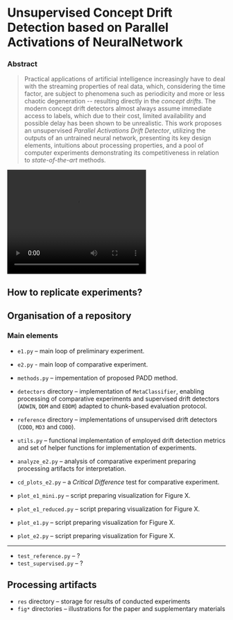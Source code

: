 # Unsupervised Concept Drift Detection based on Parallel Activations of NeuralNetwork

### Abstract

> Practical applications of artificial intelligence increasingly have to deal with the streaming properties of real data, which, considering the time factor, are subject to phenomena such as periodicity and more or less chaotic degeneration -- resulting directly in the *concept drifts*. The modern concept drift detectors almost always assume immediate access to labels, which due to their cost, limited availability and possible delay has been shown to be unrealistic. This work proposes an unsupervised *Parallel Activations Drift Detector*, utilizing the outputs of an untrained neural network, presenting its key design elements, intuitions about processing properties, and a pool of computer experiments demonstrating its competitiveness in relation to *state-of-the-art* methods.

<video width="320" height="240" autoplay>
  <source src="output.mp4" type="video/mp4">
</video>

## How to replicate experiments?



## Organisation of a repository

### Main elements

- `e1.py` – main loop of preliminary experiment.
- `e2.py` - main loop of comparative experiment.

- `methods.py` – impementation of proposed PADD method.
- `detectors` directory – implementation of `MetaClassifier`, enabling processing of comparative experiments and supervised drift detectors (`ADWIN`, `DDM` and `EDDM`) adapted to chunk-based evaluation protocol.
- `reference` directory – implementations of unsupervised drift detectors (`CDDD`, `MD3` and `CDDD`).
- `utils.py` – functional implementation of employed drift detection metrics and set of helper functions for implementation of experiments.

- `analyze_e2.py` – analysis of comparative experiment preparing processing artifacts for interpretation.
- `cd_plots_e2.py` – a *Critical Difference* test for comparative experiment.
- `plot_e1_mini.py` – script preparing visualization for Figure X.
- `plot_e1_reduced.py` – script preparing visualization for Figure X.
- `plot_e1.py` – script preparing visualization for Figure X.
- `plot_e2.py` – script preparing visualization for Figure X.

---

- `test_reference.py` – ?
- `test_supervised.py` – ?

## Processing artifacts

- `res` directory – storage for results of conducted experiments
- `fig*` directories – illustrations for the paper and supplementary materials
